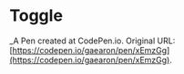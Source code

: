 # Toggle
 _A Pen created at CodePen.io. Original URL: [https://codepen.io/gaearon/pen/xEmzGg](https://codepen.io/gaearon/pen/xEmzGg).

 